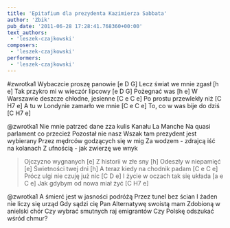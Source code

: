 ```yaml
---
title: 'Epitafium dla prezydenta Kazimierza Sabbata'
author: 'Zbik'
pub_date: '2011-06-28 17:28:41.768360+00:00'
text_authors:
 - 'leszek-czajkowski'
composers:
 - 'leszek-czajkowski'
performers:
 - 'leszek-czajkowski'
---
```


#zwrotka1
Wybaczcie proszę panowie [e D G]
Lecz świat we mnie zgasł [h e]
Tak przykro mi w wieczór lipcowy [e D G]
Pożegnać was [h e]
W Warszawie deszcze chłodne, jesienne [C e C e]
Po prostu przewlekły niż [C H7 e]
A tu w Londynie zamarło we mnie [C e C e]
To, co w was bije do dziś [C H7 e]

@zwrotka1
Nie mnie patrzeć dane zza kulis
Kanału La Manche
Na quasi parlament co przecież 
Pozostał nie nasz
Wszak tam prezydent jest wybierany
Przez mędrców godzących się w mig
Za wodzem - zdrajcą iść na kolanach
Z ufnością - jak zwierzę we wnyk

>Ojczyzno wygnanych [e]
>Z historii w złe sny [h]
>Odeszły w niepamięć [e]
>Świetności twej dni [h]
>A teraz kiedy na chodnik padam [C e C e]
>Prócz ulgi nie czuję już nic [C D e]
>I życie w oczach tak się układa [a e C e]
>Jak gdybym od nowa miał żyć [C H7 e]

@zwrotka1
A śmierć jest w jasności podróżą
Przez tunel bez ścian
I żaden nie liczy się urząd
Gdy sądzi cię Pan
Alternatywę swoistą mam
Zdobioną w anielski chór
Czy wybrać smutnych raj emigrantów
Czy Polskę odszukać wśród chmur?